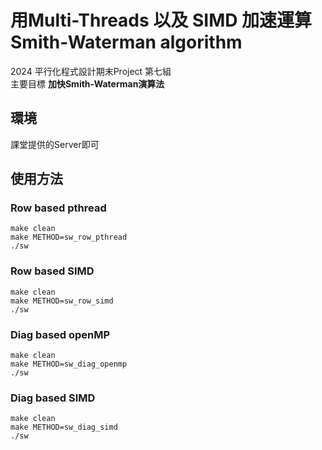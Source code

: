 # 用Multi-Threads 以及 SIMD 加速運算 Smith-Waterman algorithm
2024 平行化程式設計期末Project 第七組 <br>
主要目標 **加快Smith-Waterman演算法**
## 環境
課堂提供的Server即可
## 使用方法
### Row based pthread
```
make clean
make METHOD=sw_row_pthread
./sw
```
### Row based SIMD
```
make clean
make METHOD=sw_row_simd
./sw
```
### Diag based openMP
```
make clean
make METHOD=sw_diag_openmp
./sw
```
### Diag based SIMD
```
make clean
make METHOD=sw_diag_simd
./sw
```
